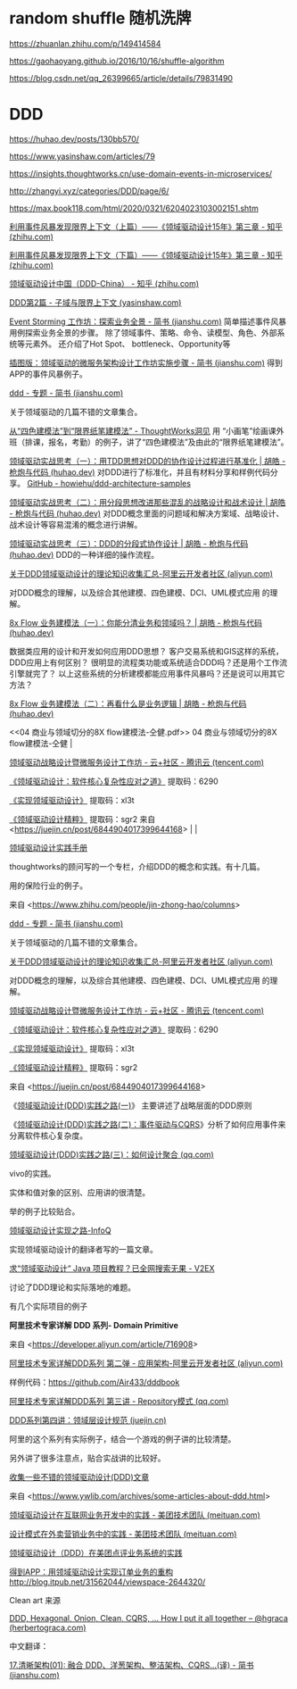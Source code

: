 # random shuffle 随机洗牌

https://zhuanlan.zhihu.com/p/149414584

https://gaohaoyang.github.io/2016/10/16/shuffle-algorithm

https://blog.csdn.net/qq_26399665/article/details/79831490



# DDD
https://huhao.dev/posts/130bb570/

https://www.yasinshaw.com/articles/79

https://insights.thoughtworks.cn/use-domain-events-in-microservices/

http://zhangyi.xyz/categories/DDD/page/6/

https://max.book118.com/html/2020/0321/6204023103002151.shtm



[利用事件风暴发现限界上下文（上篇）——《领域驱动设计15年》第三章 - 知乎 (zhihu.com)](https://zhuanlan.zhihu.com/p/74620080)

[利用事件风暴发现限界上下文（下篇）——《领域驱动设计15年》第三章 - 知乎 (zhihu.com)](https://zhuanlan.zhihu.com/p/75637519)

[领域驱动设计中国（DDD-China） - 知乎 (zhihu.com)](https://www.zhihu.com/column/ddd-china)


[DDD第2篇 - 子域与限界上下文 (yasinshaw.com)](https://www.yasinshaw.com/articles/79)  

[Event Storming 工作坊：探索业务全景 - 简书 (jianshu.com)](https://www.jianshu.com/p/d79e020cad2d) 简单描述事件风暴用例探索业务全景的步骤。 除了领域事件、策略、命令、读模型、角色、外部系统等元素外。 还介绍了Hot Spot、 bottleneck、Opportunity等  

[插图版：领域驱动的微服务架构设计工作坊实施步骤 - 简书 (jianshu.com)](https://www.jianshu.com/p/eadbec49fbbc) 得到APP的事件风暴例子。

[ddd - 专题 - 简书 (jianshu.com)](https://www.jianshu.com/c/73cf31c7838c)

关于领域驱动的几篇不错的文章集合。

 [从“四色建模法”到“限界纸笔建模法” - ThoughtWorks洞见](https://insights.thoughtworks.cn/paper-pen-modeling/) 
 用 “小画笔”绘画课外班（排课，报名，考勤）的例子，讲了“四色建模法”及由此的“限界纸笔建模法”。    
 

[领域驱动实战思考（一）：用TDD思想对DDD的协作设计过程进行基准化 \| 胡皓 - 枪炮与代码 (huhao.dev)](https://huhao.dev/posts/130bb570/) 对DDD进行了标准化，并且有材料分享和样例代码分享。 [GitHub - howiehu/ddd-architecture-samples](https://github.com/howiehu/ddd-architecture-samples)   

[领域驱动实战思考（二）：用分段思想改进那些混乱的战略设计和战术设计 \| 胡皓 - 枪炮与代码 (huhao.dev)](https://huhao.dev/posts/58fe0824/) 对DDD概念里面的问题域和解决方案域、战略设计、战术设计等容易混淆的概念进行讲解。   

[领域驱动实战思考（三）：DDD的分段式协作设计 \| 胡皓 - 枪炮与代码 (huhao.dev)](https://huhao.dev/posts/61190ae2/)   DDD的一种详细的操作流程。 

[关于DDD领域驱动设计的理论知识收集汇总-阿里云开发者社区
(aliyun.com)](https://developer.aliyun.com/article/53436)

对DDD概念的理解，以及综合其他建模、四色建模、DCI、UML模式应用 的理解。

[8x Flow 业务建模法（一）：你能分清业务和领域吗？ \| 胡皓 - 枪炮与代码 (huhao.dev)](https://huhao.dev/posts/2932e594/) 

数据类应用的设计和开发如何应用DDD思想？ 客户交易系统和GIS这样的系统，DDD应用上有何区别？ 很明显的流程类功能或系统适合DDD吗？还是用个工作流引擎就完了？ 以上这些系统的分析建模都能应用事件风暴吗？还是说可以用其它方法？     

[8x Flow 业务建模法（二）：再看什么是业务逻辑 \| 胡皓 - 枪炮与代码 (huhao.dev)](https://huhao.dev/posts/a7c771dd/) 

\<\<04 商业与领域切分的8X flow建模法-仝健.pdf\>\> 04 商业与领域切分的8X flow建模法-仝健 |  

[领域驱动战略设计暨微服务设计工作坊 - 云+社区 - 腾讯云 (tencent.com)](https://cloud.tencent.com/developer/article/1380410)                                       

[《领域驱动设计：软件核心复杂性应对之道》](https://pan.baidu.com/s/1hQ2TlvRCYdywBdSEKBPWkQ) 提取码：6290

[《实现领域驱动设计》](https://pan.baidu.com/s/1CTCq-3sReQTLcv3If8IDvQ) 提取码：xl3t 

[《领域驱动设计精粹》](https://pan.baidu.com/s/1rGSRvuRErknVpHgZ2FXbXQ) 提取码：sgr2   来自 \<<https://juejin.cn/post/6844904017399644168>\>  |   |

[领域驱动设计实践手册](https://www.zhihu.com/column/c_1208715969939640320)

thoughtworks的顾问写的一个专栏，介绍DDD的概念和实践。有十几篇。

用的保险行业的例子。

来自 \<<https://www.zhihu.com/people/jin-zhong-hao/columns>\>



[ddd - 专题 - 简书 (jianshu.com)](https://www.jianshu.com/c/73cf31c7838c)

关于领域驱动的几篇不错的文章集合。

[关于DDD领域驱动设计的理论知识收集汇总-阿里云开发者社区
(aliyun.com)](https://developer.aliyun.com/article/53436)

对DDD概念的理解，以及综合其他建模、四色建模、DCI、UML模式应用 的理解。

[领域驱动战略设计暨微服务设计工作坊 - 云+社区 - 腾讯云
(tencent.com)](https://cloud.tencent.com/developer/article/1380410)

[《领域驱动设计：软件核心复杂性应对之道》](https://pan.baidu.com/s/1hQ2TlvRCYdywBdSEKBPWkQ)
提取码：6290

[《实现领域驱动设计》](https://pan.baidu.com/s/1CTCq-3sReQTLcv3If8IDvQ)
提取码：xl3t

[《领域驱动设计精粹》](https://pan.baidu.com/s/1rGSRvuRErknVpHgZ2FXbXQ)
提取码：sgr2

来自 \<<https://juejin.cn/post/6844904017399644168>\>

《[领域驱动设计(DDD)实践之路(一)](http://mp.weixin.qq.com/s?__biz=MzI4NjY4MTU5Nw==&mid=2247486441&idx=1&sn=2b617573cd40118cbb3978398bef7a24&chksm=ebd87b7bdcaff26d8d0d770840a494a110f40c53db8a714456ab098370beebf5b3c5b9abfd6b&scene=21#wechat_redirect)》
    主要讲述了战略层面的DDD原则

《[领域驱动设计(DDD)实践之路(二)：事件驱动与CQRS](http://mp.weixin.qq.com/s?__biz=MzI4NjY4MTU5Nw==&mid=2247486689&idx=1&sn=3d73f1a466aa8270db39a84244df3ac5&chksm=ebd87c73dcaff5655494060e1afe52256627a996b993329fcf7fc9341457d39afab7bfa9e3e7&scene=21#wechat_redirect)》分析了如何应用事件来分离软件核心复杂度。

 [领域驱动设计(DDD)实践之路(三)：如何设计聚合
        (qq.com)](https://mp.weixin.qq.com/s?__biz=MzI4NjY4MTU5Nw==&mid=2247486850&idx=1&sn=442d44af822b9acf860f4345d538a52c&chksm=ebd87d10dcaff40683ab04ba02043b135d47020821aa9261ab48b270d3f6d1b42e3087a84049&scene=178&cur_album_id=1500542612812955651#rd)

vivo的实践。

实体和值对象的区别、应用讲的很清楚。

举的例子比较贴合。

[领域驱动设计实现之路-InfoQ](https://www.infoq.cn/article/implementation-road-of-domain-driven-design/)

实现领域驱动设计的翻译者写的一篇文章。

[求“领域驱动设计“ Java 项目教程？已全网搜索无果 -
V2EX](https://www.v2ex.com/t/768104)

讨论了DDD理论和实际落地的难题。

有几个实际项目的例子

**阿里技术专家详解 DDD 系列- Domain Primitive**

来自 \<<https://developer.aliyun.com/article/716908>\>

[阿里技术专家详解DDD系列 第二弹 - 应用架构-阿里云开发者社区
(aliyun.com)](https://developer.aliyun.com/article/719251)

样例代码：https://github.com/Air433/dddbook

[阿里技术专家详解DDD系列 第三讲 - Repository模式
(qq.com)](https://mp.weixin.qq.com/s/1bcymUcjCkOdvVygunShmw)

[DDD系列第四讲：领域层设计规范
(juejin.cn)](https://juejin.cn/post/6912228908075057166)

阿里的这个系列有实际例子，结合一个游戏的例子讲的比较清楚。

另外讲了很多注意点，贴合实战讲的比较好。

[收集一些不错的领域驱动设计(DDD)文章](https://www.ywlib.com/archives/some-articles-about-ddd.html)

来自 \<<https://www.ywlib.com/archives/some-articles-about-ddd.html>\>

[领域驱动设计在互联网业务开发中的实践 - 美团技术团队
(meituan.com)](https://tech.meituan.com/2017/12/22/ddd-in-practice.html)

[设计模式在外卖营销业务中的实践 - 美团技术团队
(meituan.com)](https://tech.meituan.com/2020/03/19/design-pattern-practice-in-marketing.html)

[领域驱动设计（DDD）在美团点评业务系统的实践](https://developer.aliyun.com/article/319159)


[得到APP：用领域驱动设计实现订单业务的重构](https://www.sohu.com/a/450931821_673711)
http://blog.itpub.net/31562044/viewspace-2644320/



Clean art 来源

[DDD, Hexagonal, Onion, Clean, CQRS, … How I put it all together – @hgraca
(herbertograca.com)](https://herbertograca.com/2017/11/16/explicit-architecture-01-ddd-hexagonal-onion-clean-cqrs-how-i-put-it-all-together/)

中文翻译：

[17.清晰架构(01): 融合 DDD、洋葱架构、整洁架构、CQRS...(译) - 简书
(jianshu.com)](https://www.jianshu.com/p/d3e8b9ac097b)



